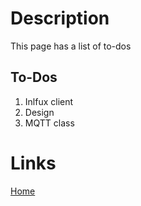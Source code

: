 # Description

This page has a list of to-dos
## To-Dos

1. Inlfux client
2. Design
3. MQTT class


# Links
[Home](index.md)
